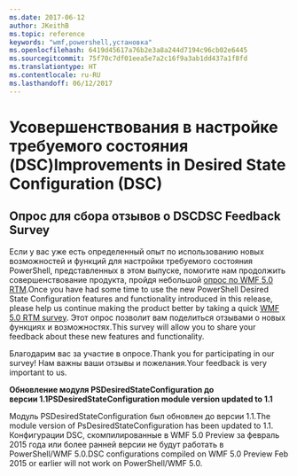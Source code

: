 ```yaml
---
ms.date: 2017-06-12
author: JKeithB
ms.topic: reference
keywords: "wmf,powershell,установка"
ms.openlocfilehash: 6419d45617a76b2e3a8a244d7194c96cb02e6445
ms.sourcegitcommit: 75f70c7df01eea5e7a2c16f9a3ab1dd437a1f8fd
ms.translationtype: HT
ms.contentlocale: ru-RU
ms.lasthandoff: 06/12/2017
---
```

# <a name="improvements-in-desired-state-configuration-dsc"></a><span data-ttu-id="b868b-102">Усовершенствования в настройке требуемого состояния (DSC)</span><span class="sxs-lookup"><span data-stu-id="b868b-102">Improvements in Desired State Configuration (DSC)</span></span>

## <a name="dsc-feedback-survey"></a><span data-ttu-id="b868b-103">Опрос для сбора отзывов о DSC</span><span class="sxs-lookup"><span data-stu-id="b868b-103">DSC Feedback Survey</span></span>   

<span data-ttu-id="b868b-104">Если у вас уже есть определенный опыт по использованию новых возможностей и функций для настройки требуемого состояния PowerShell, представленных в этом выпуске, помогите нам продолжить совершенствование продукта, пройдя небольшой [опрос по WMF 5.0 RTM](https://www.surveymonkey.com/r/SGLQM5W).</span><span class="sxs-lookup"><span data-stu-id="b868b-104">Once you have had some time to use the new PowerShell Desired State Configuration features and functionality introduced in this release, please help us continue making the product better by taking a quick [WMF 5.0 RTM survey](https://www.surveymonkey.com/r/SGLQM5W).</span></span> <span data-ttu-id="b868b-105">Этот опрос позволит вам поделиться отзывами о новых функциях и возможностях.</span><span class="sxs-lookup"><span data-stu-id="b868b-105">This survey will allow you to share your feedback about these new features and functionality.</span></span> 

<span data-ttu-id="b868b-106">Благодарим вас за участие в опросе.</span><span class="sxs-lookup"><span data-stu-id="b868b-106">Thank you for participating in our survey!</span></span> <span data-ttu-id="b868b-107">Нам важны ваши отзывы и пожелания.</span><span class="sxs-lookup"><span data-stu-id="b868b-107">Your feedback is very important to us.</span></span>  

<span data-ttu-id="b868b-108">**Обновление модуля PSDesiredStateConfiguration до версии 1.1**</span><span class="sxs-lookup"><span data-stu-id="b868b-108">**PSDesiredStateConfiguration module version updated to 1.1**</span></span>

<span data-ttu-id="b868b-109">Модуль PSDesiredStateConfiguration был обновлен до версии 1.1.</span><span class="sxs-lookup"><span data-stu-id="b868b-109">The module version of PsDesiredStateConfiguration has been updated to 1.1.</span></span> <span data-ttu-id="b868b-110">Конфигурации DSC, скомпилированные в WMF 5.0 Preview за февраль 2015 года или более ранней версии не будут работать в PowerShell/WMF 5.0.</span><span class="sxs-lookup"><span data-stu-id="b868b-110">DSC configurations compiled on WMF 5.0 Preview Feb 2015 or earlier will not work on PowerShell/WMF 5.0.</span></span> 


